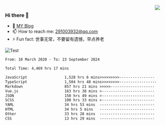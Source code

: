 <img align='right' src='https://github-readme-stats.vercel.app/api?username=niaogege&show_icons=true&theme=radical'/>

### Hi there 👋

- 🌱 [MY Blog](https://bythewayer.com/)
- 📫 How to reach me: 291003932@qq.com
- ⚡ Fun fact:  世事无常，不要留有遗憾，早点养老

![Test](https://github-readme-stats.vercel.app/api/top-langs/?username=niaogege&layout=compact)

<!--START_SECTION:waka-->

```txt
From: 10 March 2020 - To: 23 September 2024

Total Time: 4,469 hrs 17 mins

JavaScript                 1,528 hrs 6 mins>>>>>>>>>----------------   34.19 %
TypeScript                 1,504 hrs 48 mins>>>>>>>>-----------------   33.67 %
Markdown                   857 hrs 21 mins >>>>>--------------------   19.18 %
Vue.js                     163 hrs 38 mins >------------------------   03.66 %
JSON                       150 hrs 49 mins >------------------------   03.37 %
SCSS                       100 hrs 33 mins >------------------------   02.25 %
YAML                       34 hrs 53 mins  -------------------------   00.78 %
HTML                       34 hrs 5 mins   -------------------------   00.76 %
Other                      33 hrs 28 mins  -------------------------   00.75 %
CSS                        13 hrs 29 mins  -------------------------   00.30 %
```

<!--END_SECTION:waka-->
